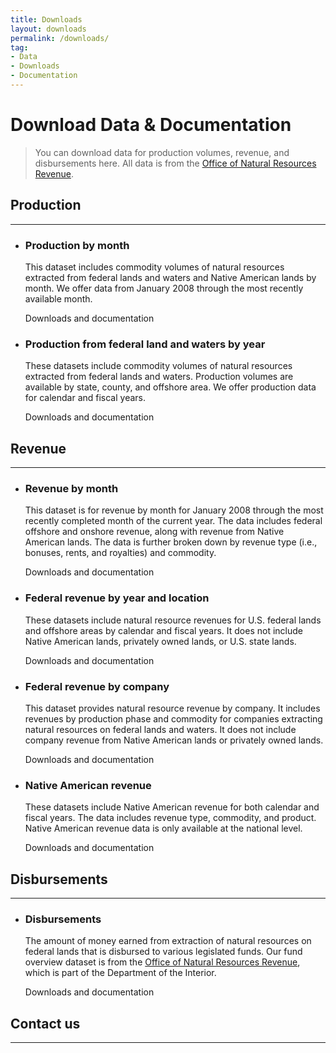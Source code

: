 ```yaml
---
title: Downloads
layout: downloads
permalink: /downloads/
tag:
- Data
- Downloads
- Documentation
---
```


# Download Data & Documentation

> You can download data for production volumes, revenue, and disbursements here. All data is from the [Office of Natural Resources Revenue](https://www.onrr.gov/). 


## Production
--------------------------------------------------------------------------------

<ul class="list-sections list-unstyled">
  <li class="downloads-download_links">
    <h3 id="federal-lands-and-waters">Production by month</h3>
    <p>This dataset includes commodity volumes of natural resources extracted from federal lands and waters and Native American lands by month. We offer data from January 2008 through the most recently available month.</p>
    <download-data-link to="/downloads/federal-production/">Downloads and documentation</download-data-link>
  </li>
  <li class="downloads-download_links">
    <h3 id="federal-lands-and-waters">Production from federal land and waters by year</h3>
    <p>These datasets include commodity volumes of natural resources extracted from federal lands and waters. Production volumes are available by state, county, and offshore area. We offer production data for calendar and fiscal years.</p>
    <download-data-link to="/downloads/federal-production/">Downloads and documentation</download-data-link>
  </li>
</ul>

## Revenue
--------------------------------------------------------------------------------
<ul class="list-sections list-unstyled">
  <!--Revenue by month-->
  <li class="downloads-download_links">
    <h3 id="all-revenue">Revenue by month</h3>
    <p>This dataset is for revenue by month for January 2008 through the most recently completed month of the current year. The data includes federal offshore and onshore revenue, along with revenue from Native American lands. The data is further broken down by revenue type (i.e., bonuses, rents, and royalties) and commodity.</p>
    <download-data-link to="/downloads/federal-revenue-by-month/">Downloads and documentation</download-data-link>
  </li>
  <!--Federal revenue by location-->
  <li class="downloads-download_links">
    <h3 id="all-revenue">Federal revenue by year and location</h3>
    <p>These datasets include natural resource revenues for U.S. federal lands and offshore areas by calendar and fiscal years. It does not include Native American lands, privately owned lands, or U.S. state lands.</p>
    <download-data-link to="/downloads/federal-revenue-by-location/">Downloads and documentation</download-data-link>
  </li>
  <!--Federal revenue by company-->
  <li class="downloads-download_links">
    <h3 id="all-revenue">Federal revenue by company</h3>
    <p>This dataset provides natural resource revenue by company. It includes revenues by production phase and commodity for companies extracting natural resources on federal lands and waters. It does not include company revenue from Native American lands or privately owned lands.</p>
    <download-data-link to="/downloads/federal-revenue-by-company/">Downloads and documentation</download-data-link>
  </li>
  <!--Native American revenue-->
  <li class="downloads-download_links">
    <h3 id="all-revenue">Native American revenue</h3>
    <p>These datasets include Native American revenue for both calendar and fiscal years. The data includes revenue type, commodity, and product. Native American revenue data is only available at the national level.</p>
    <download-data-link to="/downloads/native-american-revenue/">Downloads and documentation</download-data-link>
  </li>
</ul>

## Disbursements
--------------------------------------------------------------------------------

<ul class="list-sections list-unstyled">
  <li class="downloads-download_links">
    <h3 id="disbursements">Disbursements</h3>
    <p>The amount of money earned from extraction of natural resources on federal lands that is disbursed to various legislated funds. Our fund overview dataset is from the <a href="http://www.onrr.gov/">Office of Natural Resources Revenue</a>, which is part of the Department of the Interior.</p>
    <download-data-link to="/downloads/disbursements/">Downloads and documentation</download-data-link>
  </li>
</ul>

## Contact us

--------------------------------------------------------------------------------
